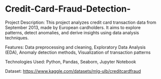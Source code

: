 # Credit-Card-Fraud-Detection-

Project Description:
This project analyzes credit card transaction data from September 2013, made by European cardholders. It aims to explore patterns, detect anomalies, and derive insights using data analysis techniques.

Features:
Data preprocessing and cleaning,
Exploratory Data Analysis (EDA),
Anomaly detection methods,
Visualization of transaction patterns

Technologies Used:
Python,
Pandas, Seaborn,
Jupyter Notebook

Dataset: https://www.kaggle.com/datasets/mlg-ulb/creditcardfraud
